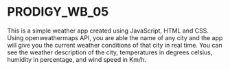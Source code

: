 # PRODIGY_WB_05
This is a simple weather app created using JavaScript, HTML and CSS. Using openweathermaps API, you are able the name of any city and the app will give you the current weather conditions of that city in real time. You can see the weather description of the city, temperatures in degrees celsius, humidity in percentage, and wind speed in Km/h.

